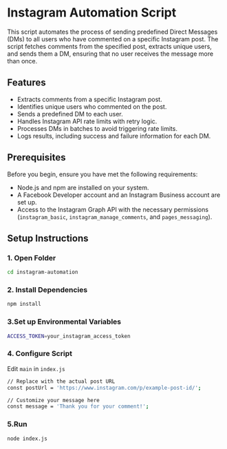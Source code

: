 # Instagram Automation Script

This script automates the process of sending predefined Direct Messages (DMs) to all users who have commented on a specific Instagram post. The script fetches comments from the specified post, extracts unique users, and sends them a DM, ensuring that no user receives the message more than once.

## Features

- Extracts comments from a specific Instagram post.
- Identifies unique users who commented on the post.
- Sends a predefined DM to each user.
- Handles Instagram API rate limits with retry logic.
- Processes DMs in batches to avoid triggering rate limits.
- Logs results, including success and failure information for each DM.

## Prerequisites

Before you begin, ensure you have met the following requirements:

- Node.js and npm are installed on your system.
- A Facebook Developer account and an Instagram Business account are set up.
- Access to the Instagram Graph API with the necessary permissions (`instagram_basic`, `instagram_manage_comments`, and `pages_messaging`).

## Setup Instructions

### 1. Open Folder

```bash
cd instagram-automation
```

### 2. Install Dependencies

```bash
npm install
```


### 3.Set up Environmental Variables

```bash
ACCESS_TOKEN=your_instagram_access_token
```



### 4. Configure Script
 Edit `main` in `index.js`

```bash
// Replace with the actual post URL
const postUrl = 'https://www.instagram.com/p/example-post-id/'; 

// Customize your message here
const message = 'Thank you for your comment!';  
```

### 5.Run

```bash
node index.js
```
